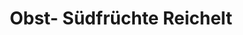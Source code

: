 ---
title: "Obst- Südfrüchte Reichelt"
url: /straubing/obst-suedfruechte-reichelt/
shop: Gemüse & Obst
---